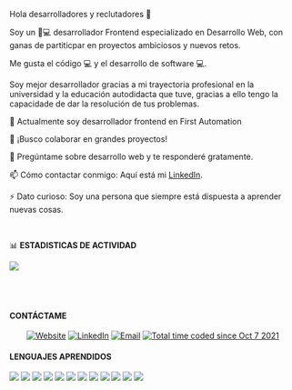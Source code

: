 Hola desarrolladores y reclutadores 👋

Soy un 👦💻 desarrollador Frontend especializado en Desarrollo Web, con ganas de partiticpar en proyectos ambiciosos y nuevos retos.

Me gusta el código 💻 y el desarrollo de software 💻.

Soy mejor desarrollador gracias a mi trayectoria profesional en la universidad y la educación autodidacta que tuve, gracias a ello tengo la capacidade de dar la resolución de tus problemas.

🔭 Actualmente soy desarrollador frontend en First Automation

🤝 ¡Busco colaborar en grandes proyectos! 

💬 Pregúntame sobre desarrollo web y te responderé gratamente.

📫 Cómo contactar conmigo: Aquí está mi [LinkedIn](https://www.linkedin.com/in/andy-santisteban/).

⚡ Dato curioso: Soy una persona que siempre está dispuesta a aprender nuevas cosas.

<br/>

📊 **ESTADISTICAS DE ACTIVIDAD**

<a href="https://github.com/AndySantisteban" >
  <img align="center" src="https://github-readme-stats.vercel.app/api?username=AndySantisteban&show_icons=true&theme=radical" />
</a>
<br/>
<br/>
<br/>
<br/>
<h4> CONTÁCTAME </h4>
<p align="center">
  <a href="http://www.andysantisteban.com/"><img alt="Website" src="https://img.shields.io/badge/Website-www.andysantisteban.com-blue?style=flat-square&logo=google-chrome"></a>
  <a href="https://www.linkedin.com/in/andy-santisteban/"><img alt="LinkedIn" src="https://img.shields.io/badge/LinkedIn-Andy%20Santisteban-blue?style=flat-square&logo=linkedin"></a>
  <a href="mailto:andyjosue160720@gmail.com"><img alt="Email" src="https://img.shields.io/badge/Email-andyjosue160720@gmail.com-blue?style=flat-square&logo=gmail"></a>
    <a href="https://wakatime.com/@5b306e54-c03a-4a0e-96f4-c82f5fc0a2e9"><img src="https://wakatime.com/badge/user/5b306e54-c03a-4a0e-96f4-c82f5fc0a2e9.svg" alt="Total time coded since Oct 7 2021" /></a>
</p>



<h4> LENGUAJES APRENDIDOS </h4>
<code><img src="https://img.icons8.com/color/48/000000/html-5--v1.png"/></code>
<code><img src="https://img.icons8.com/color/48/000000/css3.png"/></code>
<code><img src="https://img.icons8.com/color/48/000000/javascript.png"/></code>
<code><img src="https://img.icons8.com/color/48/000000/typescript.png"/></code>
<code><img src="https://img.icons8.com/fluency/48/000000/node-js.png"/></code>
<code><img src="https://img.icons8.com/color/48/000000/react-native.png"/></code>
<code><img src="https://img.icons8.com/officel/48/000000/php-logo.png"/></code>
<code><img src="https://img.icons8.com/color/48/000000/git.png"/></code>
<code><img src="https://img.icons8.com/color/48/000000/material-ui.png"/></code>
<code><img src="https://img.icons8.com/color/48/000000/bootstrap.png"/></code>
<code><img src="https://img.icons8.com/color/48/000000/graphql.png"/></code>
<code><img src="https://img.icons8.com/color/48/000000/apollo.png"/></code>




